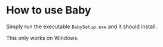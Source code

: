 # How to use Baby

Simply run the executable `BabySetup.exe` and it should install.

This only works on Windows.
